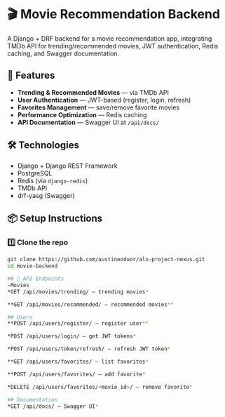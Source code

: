 # 🎬 Movie Recommendation Backend

A Django + DRF backend for a movie recommendation app, integrating TMDb API for trending/recommended movies, JWT authentication, Redis caching, and Swagger documentation.

## 🚀 Features
- **Trending & Recommended Movies** — via TMDb API
- **User Authentication** — JWT-based (register, login, refresh)
- **Favorites Management** — save/remove favorite movies
- **Performance Optimization** — Redis caching
- **API Documentation** — Swagger UI at `/api/docs/`

## 🛠 Technologies
- Django + Django REST Framework
- PostgreSQL
- Redis (via `django-redis`)
- TMDb API
- drf-yasg (Swagger)

## 📦 Setup Instructions

### 1️⃣ Clone the repo
```bash
git clone https://github.com/austineoduor/alx-project-nexus.git
cd movie-backend

## 📜 API Endpoints
-Movies
*GET /api/movies/trending/ — trending movies*

**GET /api/movies/recommended/ — recommended movies**

## Users
**POST /api/users/register/ — register user**

*POST /api/users/login/ — get JWT tokens*

*POST /api/users/token/refresh/ — refresh JWT token*

**GET /api/users/favorites/ — list favorites*

**POST /api/users/favorites/ — add favorite*

*DELETE /api/users/favorites/<movie_id>/ — remove favorite*

## Documentation
*GET /api/docs/ — Swagger UI*

